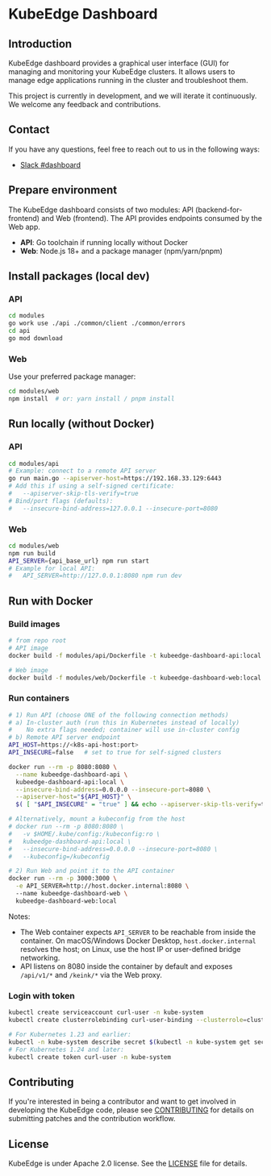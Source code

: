# KubeEdge Dashboard

## Introduction
KubeEdge dashboard provides a graphical user interface (GUI) for managing and monitoring your KubeEdge clusters. It allows users to manage edge applications running in the cluster and troubleshoot them.

This project is currently in development, and we will iterate it continuously. We welcome any feedback and contributions.

## Contact
If you have any questions, feel free to reach out to us in the following ways:
* [Slack #dashboard](https://kubeedge.io/docs/community/slack/)

## Prepare environment

The KubeEdge dashboard consists of two modules: API (backend-for-frontend) and Web (frontend). The API provides endpoints consumed by the Web app.

- **API**: Go toolchain if running locally without Docker
- **Web**: Node.js 18+ and a package manager (npm/yarn/pnpm)

## Install packages (local dev)

### API

```bash
cd modules
go work use ./api ./common/client ./common/errors
cd api
go mod download
```

### Web

Use your preferred package manager:

```bash
cd modules/web
npm install  # or: yarn install / pnpm install
```

## Run locally (without Docker)

### API

```bash
cd modules/api
# Example: connect to a remote API server
go run main.go --apiserver-host=https://192.168.33.129:6443
# Add this if using a self-signed certificate:
#   --apiserver-skip-tls-verify=true
# Bind/port flags (defaults):
#   --insecure-bind-address=127.0.0.1 --insecure-port=8080
```

### Web

```bash
cd modules/web
npm run build
API_SERVER={api_base_url} npm run start
# Example for local API:
#   API_SERVER=http://127.0.0.1:8080 npm run dev
```

## Run with Docker

### Build images

```bash
# from repo root
# API image
docker build -f modules/api/Dockerfile -t kubeedge-dashboard-api:local .

# Web image
docker build -f modules/web/Dockerfile -t kubeedge-dashboard-web:local modules/web
```

### Run containers

```bash
# 1) Run API (choose ONE of the following connection methods)
# a) In-cluster auth (run this in Kubernetes instead of locally)
#    No extra flags needed; container will use in-cluster config
# b) Remote API server endpoint
API_HOST=https://<k8s-api-host:port>
API_INSECURE=false   # set to true for self-signed clusters

docker run --rm -p 8080:8080 \
  --name kubeedge-dashboard-api \
  kubeedge-dashboard-api:local \
  --insecure-bind-address=0.0.0.0 --insecure-port=8080 \
  --apiserver-host="${API_HOST}" \
  $( [ "$API_INSECURE" = "true" ] && echo --apiserver-skip-tls-verify=true )

# Alternatively, mount a kubeconfig from the host
# docker run --rm -p 8080:8080 \
#   -v $HOME/.kube/config:/kubeconfig:ro \
#   kubeedge-dashboard-api:local \
#   --insecure-bind-address=0.0.0.0 --insecure-port=8080 \
#   --kubeconfig=/kubeconfig

# 2) Run Web and point it to the API container
docker run --rm -p 3000:3000 \
  -e API_SERVER=http://host.docker.internal:8080 \ 
  --name kubeedge-dashboard-web \
  kubeedge-dashboard-web:local
```

Notes:
- The Web container expects `API_SERVER` to be reachable from inside the container. On macOS/Windows Docker Desktop, `host.docker.internal` resolves the host; on Linux, use the host IP or user-defined bridge networking.
- API listens on 8080 inside the container by default and exposes `/api/v1/*` and `/keink/*` via the Web proxy.

### Login with token

```bash
kubectl create serviceaccount curl-user -n kube-system
kubectl create clusterrolebinding curl-user-binding --clusterrole=cluster-admin --serviceaccount=kube-system:curl-user -n kube-system

# For Kubernetes 1.23 and earlier:
kubectl -n kube-system describe secret $(kubectl -n kube-system get secret | grep curl-user | awk '{print $1}')
# For Kubernetes 1.24 and later:
kubectl create token curl-user -n kube-system
```

## Contributing
If you're interested in being a contributor and want to get involved in developing the KubeEdge code, please see [CONTRIBUTING](./CONTRIBUTING.md) for details on submitting patches and the contribution workflow.

## License
KubeEdge is under Apache 2.0 license. See the [LICENSE](LICENSE) file for details.
